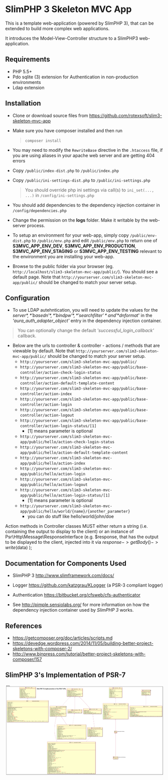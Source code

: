 # SlimPHP 3 Skeleton MVC App

This is a template web-application (powered by SlimPHP 3), that can be extended to build more complex web applications.

It introduces the Model-View-Controller structure to a SlimPHP3 web-application.

## Requirements

* PHP 5.5+
* Pdo sqlite (3) extension for Authentication in non-production environments
* Ldap extension

## Installation
* Clone or download source files from https://github.com/rotexsoft/slim3-skeleton-mvc-app

* Make sure you have composer installed and then run

  > `composer install`

* You may need to modify the `RewriteBase` directive in the `.htaccess` file, if you are using aliases in your apache web server and are getting 404 errors

* Copy `/public/index-dist.php` to `/public/index.php`

* Copy `/public/ini-settings-dist.php` to `/public/ini-settings.php`

  > You should override php ini settings via call(s) to `ini_set(..., ...)` in `/config/ini-settings.php`

* You should add dependencies to the dependency injection container in `/config/dependencies.php`

* Change the permission on the **logs** folder. Make it writable by the web-server process. 

* To setup an environment for your web-app, simply copy `/public/env-dist.php` to `/public/env.php` and edit `/public/env.php` to return one of **S3MVC_APP_ENV_DEV**, **S3MVC_APP_ENV_PRODUCTION**, **S3MVC_APP_ENV_STAGING** or **S3MVC_APP_ENV_TESTING** relevant to the environment you are installing your web-app.

* Browse to the public folder via your browser (eg. `http://localhost/slim3-skeleton-mvc-app/public/`). You should see a default page. Note that `http://yourserver.com/slim3-skeleton-mvc-app/public/` should be changed to match your server setup.

## Configuration
* To use LDAP autehntication, you will need to update the values for the *$server*, *'basedn'*, *'bindpw'*, *'searchfilter'* and '*$dnformat*' in the *'aura_auth_adapter_object'* entry in the dependency injection container.
> You can optionally change the default *'successful_login_callback'* callback.


* Below are the urls to controller & controller - actions / methods that are viewable by default. Note that `http://yourserver.com/slim3-skeleton-mvc-app/public/` should be changed to match your server setup.
  * `http://yourserver.com/slim3-skeleton-mvc-app/public/`
  * `http://yourserver.com/slim3-skeleton-mvc-app/public/base-controller/action-check-login-status`
  * `http://yourserver.com/slim3-skeleton-mvc-app/public/base-controller/action-default-template-content`
  * `http://yourserver.com/slim3-skeleton-mvc-app/public/base-controller/action-index`
  * `http://yourserver.com/slim3-skeleton-mvc-app/public/base-controller/action-login`
  * `http://yourserver.com/slim3-skeleton-mvc-app/public/base-controller/action-logout`
  * `http://yourserver.com/slim3-skeleton-mvc-app/public/base-controller/action-login-status/[1]`
    * [1] means parameter is optional
  * `http://yourserver.com/slim3-skeleton-mvc-app/public/hello/action-check-login-status`
  * `http://yourserver.com/slim3-skeleton-mvc-app/public/hello/action-default-template-content`
  * `http://yourserver.com/slim3-skeleton-mvc-app/public/hello/action-index`
  * `http://yourserver.com/slim3-skeleton-mvc-app/public/hello/action-login`
  * `http://yourserver.com/slim3-skeleton-mvc-app/public/hello/action-logout`
  * `http://yourserver.com/slim3-skeleton-mvc-app/public/hello/action-login-status/[1]`
    * [1] means parameter is optional
  * `http://yourserver.com/slim3-skeleton-mvc-app/public/hello/world/{name}/{another_parameter}`
    * you can do stuff like hello/world/john/doe

Action methods in Controller classes MUST either return a string (i.e. containing the output to display to the client)
or an instance of Psr\Http\Message\ResponseInterface (e.g. $response, that has the output to be displayed to the client, 
injected into it via $response->getBody()->write($data) );


## Documentation for Components Used
* SlimPHP 3 http://www.slimframework.com/docs/

* Logger https://github.com/katzgrau/KLogger (a PSR-3 compliant logger)

* Authentication https://bitbucket.org/cfsweb/cfs-authenticator

* See http://pimple.sensiolabs.org/ for more information on how the dependency injection container used by *SlimPHP 3* works.

## References
* https://getcomposer.org/doc/articles/scripts.md
* https://devedge.wordpress.com/2014/11/05/building-better-project-skeletons-with-composer-2/
* http://www.binpress.com/tutorial/better-project-skeletons-with-composer/157


## SlimPHP 3's Implementation of PSR-7

![Class Diagram of SlimPHP 3's Implementation of PSR-7](slim3-psr7.png)

